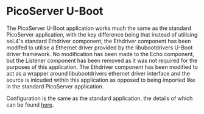 <!--
     Copyright 2022, Capgemini Engineering

     SPDX-License-Identifier: BSD-2-Clause
-->

# PicoServer U-Boot

The PicoServer U-Boot application works much the same as the standard PicoServer application, with the key difference being that instead of utilising seL4's standard Ethdriver component, the Ethdriver component has been modifed to utilise a Ethernet driver provided by the libubootdrivers U-Boot driver framework. No modification has been made to the Echo component, but the Listener component has been removed as it was not required for the purposes of this application. The Ethdriver component has been modified to act as a wrapper around libubootdrivers ethernet driver interface and the source is inlcuded within this application as opposed to being imported like in the standard PicoServer application.

Configuration is the same as the standard application, the details of which can be found [here](https://github.com/sel4devkit/camkes/blob/master/apps/picoserver/README.md).
